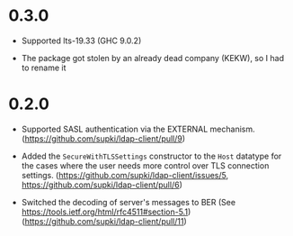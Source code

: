 0.3.0
===

  * Supported lts-19.33 (GHC 9.0.2)

  * The package got stolen by an already dead company (KEKW), so I had to rename it

0.2.0
===

  * Supported SASL authentication via the EXTERNAL mechanism. (https://github.com/supki/ldap-client/pull/9)

  * Added the `SecureWithTLSSettings` constructor to the `Host` datatype for the
    cases where the user needs more control over TLS connection settings.
    (https://github.com/supki/ldap-client/issues/5, https://github.com/supki/ldap-client/pull/6)

  * Switched the decoding of server's messages to BER (See https://tools.ietf.org/html/rfc4511#section-5.1) (https://github.com/supki/ldap-client/pull/11)

